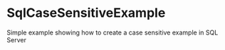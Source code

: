 # SqlCaseSensitiveExample
Simple example showing how to create a case sensitive example in SQL Server
